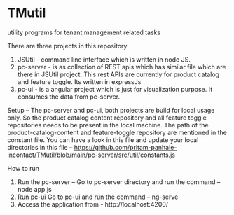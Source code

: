 # TMutil
utility programs for tenant management related tasks


There are three projects in this repository 
1. JSUtil - command line interface which is written in node JS.
2. pc-server - is as collection of REST apis which has similar file which are there in JSUtil project. This rest APIs are currently for product catalog and feature toggle. Its written in expressJs
3. pc-ui - is a angular project which is just for visualization purpose. It consumes the data from pc-server.

Setup – 
The pc-server and pc-ui, both projects are build for local usage only. So the product catalog content repository and all feature toggle repositories needs to be present in the local machine.
The path of the product-catalog-content and feature-toggle repository are mentioned in the constant file. 
You can have a look in this file and update your local directories in this file – 
https://github.com/pritam-panhale-incontact/TMutil/blob/main/pc-server/src/util/constants.js

How to run
1.	Run the pc-server – 
	Go to pc-server directory  and run the command – node app.js
2.	Run pc-ui 
	Go to pc-ui and run the command – ng-serve
3.	Access the application from - http://localhost:4200/
